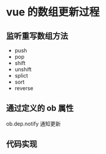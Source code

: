 # vue 的数组更新过程

## 监听重写数组方法

- push
- pop
- shift
- unshift
- splict
- sort
- reverse

## 通过定义的 __ob__ 属性

ob.dep.notify 通知更新

## 代码实现

```js

```
